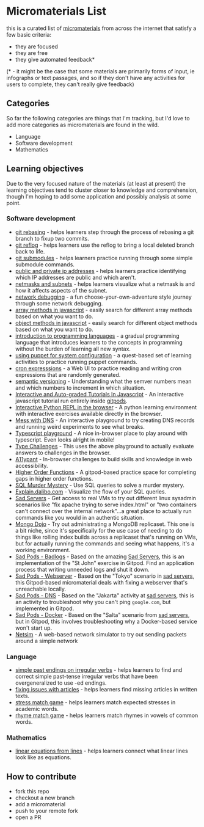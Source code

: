 # Micromaterials List

this is a curated list of [micromaterials](https://micromaterialsblog.wordpress.com/2016/04/06/micro-materials/) from across the internet that satisfy a few basic criteria:

- they are focused
- they are free
- they give automated feedback\*

(\* - it might be the case that some materials are primarily forms of input, ie infographs or text passages, and so if they don't have any activities for users to complete, they can't really give feedback)

## Categories

So far the following categories are things that I'm tracking, but I'd love to add more categories as micromaterials are found in the wild.

- Language
- Software development
- Mathematics

## Learning objectives

Due to the very focused nature of the materials (at least at present) the learning objectives tend to cluster closer to knowledge and comprehension, though I'm hoping to add some application and possibly analysis at some point.


### Software development

- [git rebasing](https://github.com/lpmi-13/merge-a-matic/) - helps learners step through the process of rebasing a git branch to fixup two commits.
- [git reflog](https://github.com/lpmi-13/reflog-power/) - helps learners use the reflog to bring a local deleted branch back to life.
- [git submodules](https://github.com/lpmi-13/submodz/) - helps learners practice running through some simple submodule commands.
- [public and private ip addresses](https://github.com/lpmi-13/ipinder/) - helps learners practice identifying which IP addresses are public and which aren't. 
- [netmasks and subnets](https://github.com/lpmi-13/netmask-slider/) - helps learners visualize what a netmask is and how it affects aspects of the subnet.
- [network debugging](https://mysteries.wizardzines.com) - a fun choose-your-own-adventure style journey through some network debugging.
- [array methods in javascript](https://arrayexplorer.netlify.app/) - easily search for different array methods based on what you want to do.
- [object methods in javascript](https://objectexplorer.netlify.app/) - easily search for different object methods based on what you want to do.
- [introduction to programming languages](https://www.hedycode.com) - a gradual programming language that introduces learners to the concepts in programming without the burden of learning all new syntax.
- [using puppet for system configuration](https://github.com/puppetlabs/puppet-quest-guide) - a quest-based set of learning activities to practice running puppet commands.
- [cron expresssions](https://github.com/lpmi-13/cron-trigger) - a Web UI to practice reading and writing cron expressions that are randomly generated.
- [semantic versioning](https://github.com/lpmi-13/semver-questions) - Understanding what the semver numbers mean and which numbers to increment in which situation.
- [Interactive and Auto-graded Tutorials In Javascript](https://github.com/4GeeksAcademy/javascript-beginner-exercises-tutorial) - An interactive javascript tutorial run entirely inside [gitpods](https://gitpod.io).
- [Interactive Python REPL in the browser](https://futurecoder.io) - A python learning environment with interactive exercises available directly in the browser.
- [Mess with DNS](https://messwithdns.net/) - An interactive playground to try creating DNS records and running weird experiments to see what breaks.
- [Typescript playground](https://typescriptlang.org) - A nice in-browser place to play around with typescript. Even looks alright in mobile!
- [Type Challenges](https://github.com/type-challenges/type-challenges) - This uses the above playground to actually evaluate answers to challenges in the browser.
- [A11ypant](https://a11yphant.com) - In-browser challenges to build skills and knowledge in web accessibility.
- [Higher Order Functions](https://github.com/lpmi-13/higher-order-functions) - A gitpod-based practice space for completing gaps in higher order functions.
- [SQL Murder Mystery](https://mystery.knightlab.com) - Use SQL queries to solve a murder mystery.
- [Explain.dalibo.com](https://explain.dalibo.com) - Visualize the flow of your SQL queries.
- [Sad Servers](https://sadservers.com) - Get access to real VMs to try out different linux sysadmin scenarios like "fix apache trying to serve index.html" or "two containers can't connect over the internal network"...a great place to actually run commands like you would in an authentic situation.
- [Mongo Dojo](https://github.com/lpmi-13/mongo-dojo) - Try out administrating a MongoDB replicaset. This one is a bit niche, since it's specifically for the use case of needing to do things like rolling index builds across a replicaset that's running on VMs, but for actually running the commands and seeing what happens, it's a working environment.
- [Sad Pods - Badlogs](https://github.com/lpmi-13/sadpods-badlogs) - Based on the amazing [Sad Servers](https://sadservers.com), this is an implementation of the "St John" exercise in Gitpod. Find an application process that writing unneeded logs and shut it down.
- [Sad Pods - Webserver](https://github.com/lpmi-13/sadpods-webserver) - Based on the "Tokyo" scenario in [sad servers](https://sadservers.com), this Gitpod-based micromaterial deals with fixing a webserver that's unreachable locally.
- [Sad Pods - DNS](https://github.com/lpmi-13/sadpods-dns) - Based on the "Jakarta" activity at [sad servers](https://sadservers.com), this is an activity to troubleshoot why you can't ping `google.com`, but implemented in Gitpod.
- [Sad Pods - Docker](https://github.com/lpmi-13/sadpods-docker) - Based on the "Salta" scenario from [sad servers](https://sadservers.com), but in Gitpod, this involves troubleshooting why a Docker-based service won't start up.
- [Netsim](https://netsim.erinn.io) - A web-based network simulator to try out sending packets around a simple network

### Language

- [simple past endings on irregular verbs](https://github.com/lpmi-13/touchwords/) - helps learners to find and correct simple past-tense irregular verbs that have been overgeneralized to use -ed endings.
- [fixing issues with articles](https://github.com/lpmi-13/anwriting/) - helps learners find missing articles in written texts.
- [stress match game](https://github.com/lpmi-13/stress-match-game/) - helps learners match expected stresses in academic words.
- [rhyme match game](https://github.com/lpmi-13/rhyme-match-game/) - helps learners match rhymes in vowels of common words.

### Mathematics

- [linear equations from lines](https://github.com/lpmi-13/graphit/) - helps learners connect what linear lines look like as equations.


## How to contribute

- fork this repo
- checkout a new branch
- add a micromaterial
- push to your remote fork
- open a PR
